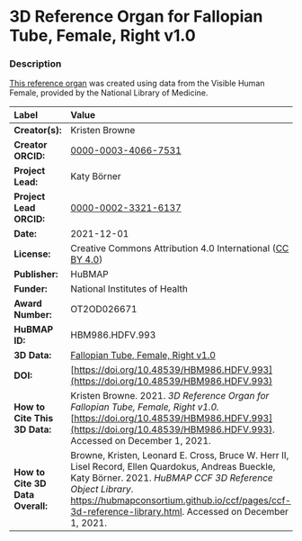 # 3D Reference Organ for Fallopian Tube, Female, Right v1.0

### Description
[This reference organ](https://hubmapconsortium.github.io/ccf/pages/ccf-3d-reference-library.html) was created using data from the Visible Human Female, provided by the National Library of Medicine.

| Label | Value |
| :------------- |:-------------|
| **Creator(s):** | Kristen Browne |
| **Creator ORCID:** | [0000-0003-4066-7531](https://orcid.org/0000-0003-4066-7531) |
| **Project Lead:** | Katy B&ouml;rner |
| **Project Lead ORCID:** | [0000-0002-3321-6137](https://orcid.org/0000-0002-3321-6137) |
| **Date:** | 2021-12-01 |
| **License:** | Creative Commons Attribution 4.0 International ([CC BY 4.0](https://creativecommons.org/licenses/by/4.0/)) |
| **Publisher:** | HuBMAP |
| **Funder:** | National Institutes of Health |
| **Award Number:** | OT2OD026671 |
| **HuBMAP ID:** | HBM986.HDFV.993 |
| **3D Data:** | [Fallopian Tube, Female, Right v1.0](https://hubmapconsortium.github.io/ccf-releases/v1.1/models/VH_F_Fallopian_Tube_R.glb) |
| **DOI:** | [https://doi.org/10.48539/HBM986.HDFV.993](https://doi.org/10.48539/HBM986.HDFV.993) |
| **How to Cite This 3D Data:** | Kristen Browne. 2021. *3D Reference Organ for Fallopian Tube, Female, Right v1.0.* [https://doi.org/10.48539/HBM986.HDFV.993](https://doi.org/10.48539/HBM986.HDFV.993). Accessed on December 1, 2021. |
| **How to Cite 3D Data Overall:** | Browne, Kristen, Leonard E. Cross, Bruce W. Herr II, Lisel Record, Ellen Quardokus, Andreas Bueckle, Katy B&ouml;rner. 2021. *HuBMAP CCF 3D Reference Object Library*. https://hubmapconsortium.github.io/ccf/pages/ccf-3d-reference-library.html. Accessed on December 1, 2021. |
